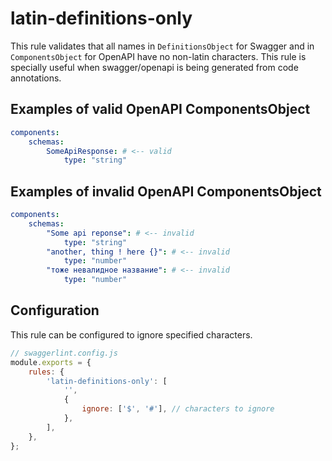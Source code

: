 # latin-definitions-only

This rule validates that all names in `DefinitionsObject` for Swagger and in `ComponentsObject` for OpenAPI have no non-latin characters. This rule is specially useful when swagger/openapi is being generated from code annotations.

## Examples of valid OpenAPI ComponentsObject

```yaml
components:
    schemas:
        SomeApiResponse: # <-- valid
            type: "string"
```

## Examples of invalid OpenAPI ComponentsObject

```yaml
components:
    schemas:
        "Some api reponse": # <-- invalid
            type: "string"
        "another, thing ! here {}": # <-- invalid
            type: "number"
        "тоже невалидное название": # <-- invalid
            type: "number"
```

## Configuration

This rule can be configured to ignore specified characters.

```js
// swaggerlint.config.js
module.exports = {
    rules: {
        'latin-definitions-only': [
            '',
            {
                ignore: ['$', '#'], // characters to ignore
            },
        ],
    },
};
```
